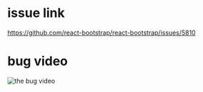 # issue link

https://github.com/react-bootstrap/react-bootstrap/issues/5810

# bug video

![the bug video](https://ftp.bmp.ovh/imgs/2021/05/fb81bd04e2cc2043.gif)